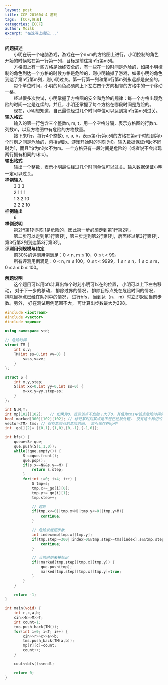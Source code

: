 ```yaml
---
layout: post
title: CCF 201604-4 游戏
tags:  [CCF,算法]
categories: [CCF]
author: Moilk
excerpt: "在这写上摘记..."
---
```


**问题描述**  
　　小明在玩一个电脑游戏，游戏在一个n×m的方格图上进行，小明控制的角色开始的时候站在第一行第一列，目标是前往第n行第m列。  
　　方格图上有一些方格是始终安全的，有一些在一段时间是危险的，如果小明控制的角色到达一个方格的时候方格是危险的，则小明输掉了游戏，如果小明的角色到达了第n行第m列，则小明过关。第一行第一列和第n行第m列永远都是安全的。  
　　每个单位时间，小明的角色必须向上下左右四个方向相邻的方格中的一个移动一格。  
　　经过很多次尝试，小明掌握了方格图的安全和危险的规律：每一个方格出现危险的时间一定是连续的。并且，小明还掌握了每个方格在哪段时间是危险的。  
　　现在，小明想知道，自己最快经过几个时间单位可以达到第n行第m列过关。  
**输入格式**  
　　输入的第一行包含三个整数n, m, t，用一个空格分隔，表示方格图的行数n、列数m，以及方格图中有危险的方格数量。  
　　接下来t行，每行4个整数r, c, a, b，表示第r行第c列的方格在第a个时刻到第b个时刻之间是危险的，包括a和b。游戏开始时的时刻为0。输入数据保证r和c不同时为1，而且当r为n时c不为m。一个方格只有一段时间是危险的（或者说不会出现两行拥有相同的r和c）。  
**输出格式**  
　　输出一个整数，表示小明最快经过几个时间单位可以过关。输入数据保证小明一定可以过关。  
**样例输入**  
　　3 3 3  
　　2 1 1 1  
　　1 3 2 10  
　　2 2 2 10  
**样例输出**  
　　6  
**样例说明**  
　　第2行第1列时刻1是危险的，因此第一步必须走到第1行第2列。  
　　第二步可以走到第1行第1列，第三步走到第2行第1列，后面经过第3行第1列、第3行第2列到达第3行第3列。  
**评测用例规模与约定**  
　　前30%的评测用例满足：0 < n, m ≤ 10，0 ≤ t < 99。  
　　所有评测用例满足：0 < n, m ≤ 100，0 ≤ t < 9999，1 ≤ r ≤ n，1 ≤ c ≤ m，0 ≤ a ≤ b ≤ 100。  

**解题说明**  
　　这个题目可以用bfs计算出每个时刻小明可以在的位置， 小明可以上下左右移动， 对于下一步的移动， 排除过界的情况， 排除目标点处在危险时间的情况， 排除目标点已经在队列中的情况， 进行bfs， 当到达（n， m）时立即返回当前步数。另外， 好在测试用例范围不大， 可计算出步数最大为298。  

```cpp
#include <iostream>
#include <vector>
#include <queue>

using namespace std;

// 危险时间
struct TM {
	int s,v;
	TM(int ss=0,int vv=0) {
		s=ss,v=vv;
	}
};

struct S {
	int x,y,step;
	S(int xx=0,int yy=0,int ss=0) {
		x=xx,y=yy,step=ss;
	}
};

int N,M,T;
int mp[102][102];	// 如果为0，表示该点不危险；大于0，其值为tms中该点危险时间的索引
bool marked[300][102][102];	// 标记某时刻某点是不是已经被处理， 没有这个标记的话极易超时
vector<TM> tms;	// 保存危险点的危险时间， 索引保存在mp中
int _go[][2]= {{0,1},{1,0},{0,-1},{-1,0}};

int bfs() {
	queue<S> que;
	que.push(S(1,1,0));
	while(!que.empty()) {
		S s=que.front();
		que.pop();
		if(s.x==N&&s.y==M) {
			return s.step;
		}
		for(int i=0; i<4; i++) {
			S tmp=s;
			tmp.x+=_go[i][0];
			tmp.y+=_go[i][1];
			tmp.step++;

			// 越界
			if(tmp.x<=0||tmp.x>N||tmp.y<=0||tmp.y>M){
				continue;
			}

			// 危险或者超步数
			int index=mp[tmp.x][tmp.y];
			if(tmp.step>=300||index>0&&tmp.step>=tms[index].s&&tmp.step<=tms[index].v) {
				continue;
			}

			// 当前时刻未被标记
			if(!marked[tmp.step][tmp.x][tmp.y]) {
				que.push(tmp);
				marked[tmp.step][tmp.x][tmp.y]=true;
			}
		}
	}

	return -1;
}

int main(void) {
	int r,c,a,b;
	cin>>N>>M>>T;
	int count=1;
	tms.push_back(TM());
	for(int i=0; i<T; i++) {
		cin>>r>>c>>a>>b;
		tms.push_back(TM(a,b));
		mp[r][c]=count;
		count++;
	}

	cout<<bfs()<<endl;

	return 0;
}
```
